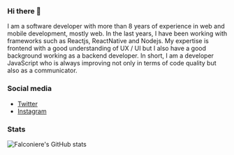 

### Hi there 👋
I am a software developer with more than 8 years of experience in web and mobile development, mostly web. In the last years, I have been working with frameworks such as Reactjs, ReactNative and Nodejs. My expertise is frontend with a good understanding of UX / UI but I also have a good background working as a backend developer. In short, I am a developer JavaScript who is always improving not only in terms of code quality but also as a communicator.

### Social media

* [Twitter](https://twitter.com/Falconiererb/)
* [Instagram](https://www.instagram.com/falconiererb/)

### Stats

![Falconiere's GitHub stats](https://github-readme-stats.vercel.app/api?username=falconiere&show_icons=true&include_all_commits=true&show=prs_merged,prs_merged_percentage&theme=radical)
